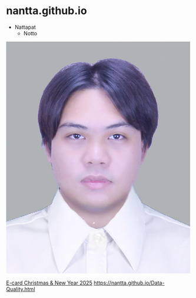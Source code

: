 # nantta.github.io

- Nattapat
   - Notto

![alt text](Image/DAWN_FE.jpg)

[E-card Christmas & New Year 2025](E-card-For-Christmas-&-New-Year-2025.md)
https://nantta.github.io/Data-Quality.html
